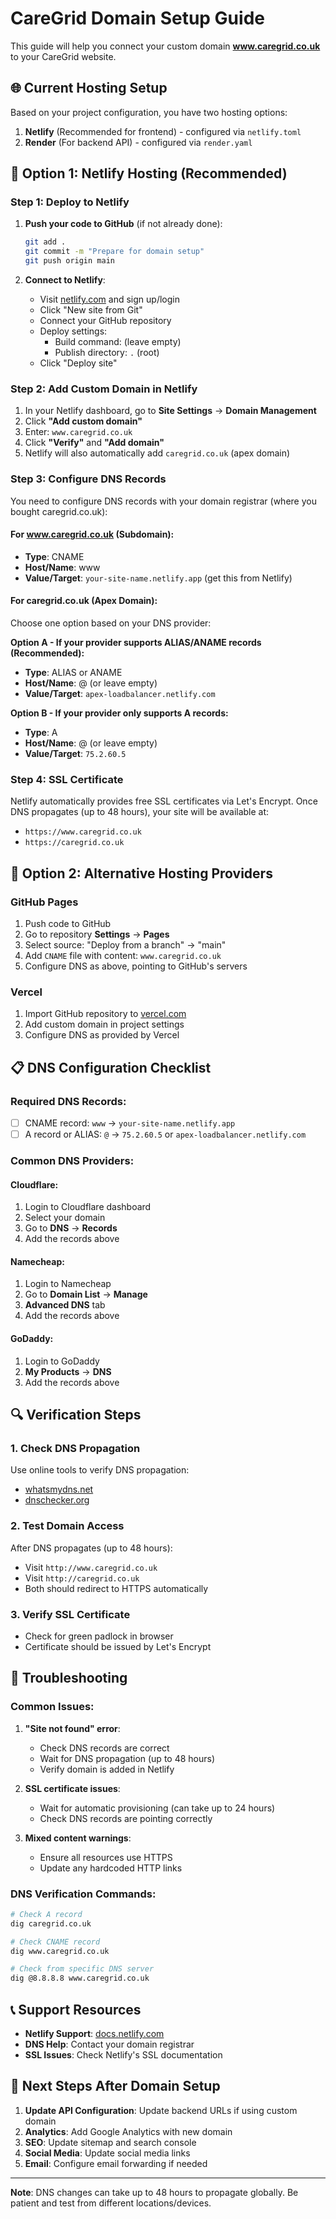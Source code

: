 # CareGrid Domain Setup Guide

This guide will help you connect your custom domain **www.caregrid.co.uk** to your CareGrid website.

## 🌐 Current Hosting Setup

Based on your project configuration, you have two hosting options:
1. **Netlify** (Recommended for frontend) - configured via `netlify.toml`
2. **Render** (For backend API) - configured via `render.yaml`

## 🚀 Option 1: Netlify Hosting (Recommended)

### Step 1: Deploy to Netlify

1. **Push your code to GitHub** (if not already done):
   ```bash
   git add .
   git commit -m "Prepare for domain setup"
   git push origin main
   ```

2. **Connect to Netlify**:
   - Visit [netlify.com](https://netlify.com) and sign up/login
   - Click "New site from Git"
   - Connect your GitHub repository
   - Deploy settings:
     - Build command: (leave empty)
     - Publish directory: `.` (root)
   - Click "Deploy site"

### Step 2: Add Custom Domain in Netlify

1. In your Netlify dashboard, go to **Site Settings** → **Domain Management**
2. Click **"Add custom domain"**
3. Enter: `www.caregrid.co.uk`
4. Click **"Verify"** and **"Add domain"**
5. Netlify will also automatically add `caregrid.co.uk` (apex domain)

### Step 3: Configure DNS Records

You need to configure DNS records with your domain registrar (where you bought caregrid.co.uk):

#### For www.caregrid.co.uk (Subdomain):
- **Type**: CNAME
- **Host/Name**: www
- **Value/Target**: `your-site-name.netlify.app` (get this from Netlify)

#### For caregrid.co.uk (Apex Domain):
Choose one option based on your DNS provider:

**Option A - If your provider supports ALIAS/ANAME records (Recommended):**
- **Type**: ALIAS or ANAME
- **Host/Name**: @ (or leave empty)
- **Value/Target**: `apex-loadbalancer.netlify.com`

**Option B - If your provider only supports A records:**
- **Type**: A
- **Host/Name**: @ (or leave empty)
- **Value/Target**: `75.2.60.5`

### Step 4: SSL Certificate
Netlify automatically provides free SSL certificates via Let's Encrypt. Once DNS propagates (up to 48 hours), your site will be available at:
- `https://www.caregrid.co.uk`
- `https://caregrid.co.uk`

## 🔧 Option 2: Alternative Hosting Providers

### GitHub Pages
1. Push code to GitHub
2. Go to repository **Settings** → **Pages**
3. Select source: "Deploy from a branch" → "main"
4. Add `CNAME` file with content: `www.caregrid.co.uk`
5. Configure DNS as above, pointing to GitHub's servers

### Vercel
1. Import GitHub repository to [vercel.com](https://vercel.com)
2. Add custom domain in project settings
3. Configure DNS as provided by Vercel

## 📋 DNS Configuration Checklist

### Required DNS Records:
- [ ] CNAME record: `www` → `your-site-name.netlify.app`
- [ ] A record or ALIAS: `@` → `75.2.60.5` or `apex-loadbalancer.netlify.com`

### Common DNS Providers:

#### Cloudflare:
1. Login to Cloudflare dashboard
2. Select your domain
3. Go to **DNS** → **Records**
4. Add the records above

#### Namecheap:
1. Login to Namecheap
2. Go to **Domain List** → **Manage**
3. **Advanced DNS** tab
4. Add the records above

#### GoDaddy:
1. Login to GoDaddy
2. **My Products** → **DNS**
3. Add the records above

## 🔍 Verification Steps

### 1. Check DNS Propagation
Use online tools to verify DNS propagation:
- [whatsmydns.net](https://whatsmydns.net)
- [dnschecker.org](https://dnschecker.org)

### 2. Test Domain Access
After DNS propagates (up to 48 hours):
- Visit `http://www.caregrid.co.uk`
- Visit `http://caregrid.co.uk`
- Both should redirect to HTTPS automatically

### 3. Verify SSL Certificate
- Check for green padlock in browser
- Certificate should be issued by Let's Encrypt

## 🚨 Troubleshooting

### Common Issues:

1. **"Site not found" error**:
   - Check DNS records are correct
   - Wait for DNS propagation (up to 48 hours)
   - Verify domain is added in Netlify

2. **SSL certificate issues**:
   - Wait for automatic provisioning (can take up to 24 hours)
   - Check DNS records are pointing correctly

3. **Mixed content warnings**:
   - Ensure all resources use HTTPS
   - Update any hardcoded HTTP links

### DNS Verification Commands:
```bash
# Check A record
dig caregrid.co.uk

# Check CNAME record
dig www.caregrid.co.uk

# Check from specific DNS server
dig @8.8.8.8 www.caregrid.co.uk
```

## 📞 Support Resources

- **Netlify Support**: [docs.netlify.com](https://docs.netlify.com)
- **DNS Help**: Contact your domain registrar
- **SSL Issues**: Check Netlify's SSL documentation

## 🎯 Next Steps After Domain Setup

1. **Update API Configuration**: Update backend URLs if using custom domain
2. **Analytics**: Add Google Analytics with new domain
3. **SEO**: Update sitemap and search console
4. **Social Media**: Update social media links
5. **Email**: Configure email forwarding if needed

---

**Note**: DNS changes can take up to 48 hours to propagate globally. Be patient and test from different locations/devices.